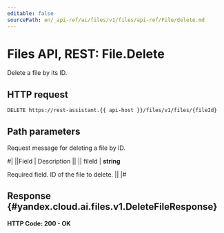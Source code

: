 ```yaml
---
editable: false
sourcePath: en/_api-ref/ai/files/v1/files/api-ref/File/delete.md
---
```


# Files API, REST: File.Delete

Delete a file by its ID.

## HTTP request

```
DELETE https://rest-assistant.{{ api-host }}/files/v1/files/{fileId}
```

## Path parameters

Request message for deleting a file by ID.

#|
||Field | Description ||
|| fileId | **string**

Required field. ID of the file to delete. ||
|#

## Response {#yandex.cloud.ai.files.v1.DeleteFileResponse}

**HTTP Code: 200 - OK**